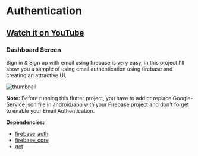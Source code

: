 # Authentication

## [Watch it on YouTube](https://youtube.com/playlist?list=PL90UioxEmIFFTmKS2ixiqCqLUkbtAPmHN)

### Dashboard Screen

Sign in & Sign up with email using firebase is very easy, in this project I'll show you a sample of using email authentication using firebase and creating an attractive UI.

![thumbnail](https://user-images.githubusercontent.com/89120990/158010101-4d8bef75-fb51-4fd5-867c-d911bab0daf7.png)

**Note:**
Before running this flutter project, you have to add or replace Google-Service.json file in android/app with your Firebase project and don't forget to enable your Email Authentication.

**Dependencies:**

- [firebase_auth](https://pub.dev/packages/firebase_auth)
- [firebase_core](https://pub.dev/packages/firebase_core)
- [get](https://pub.dev/packages/get)
